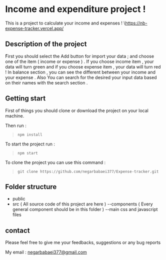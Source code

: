 # Income and expenditure project !
This is a project to calculate your income and expenses !
\https://nb-expense-tracker.vercel.app/

## Description of the project
ّFirst you should select the Add button for import your data ; 
and choose one of the item ( income or expense ) .
If you choose income item , your data will turn green and if you choose expense item , your data will turn red !
In balance section , you can see the different between your income and your expense .
Also You can search for the desired your input data based on their names with the search section .

## Getting start
First of things you should clone or download the project on your local machine.

Then run :
> `npm install`

To start the project run :
>`npm start`

To clone the project you can use this command :
> `git clone https://github.com/negarbabaei377/Expense-tracker.git`

## Folder structure 

 - public
 - src ( All source code of this project are here )
 --components ( Every general component should be in this folder )
 --main css and javascript files

## contact
Please feel free to give me your feedbacks, suggestions or any bug reports

My email : negarbabaei377@gmail.com
